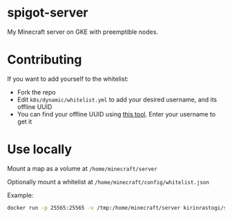 # spigot-server

My Minecraft server on GKE with preemptible nodes.

# Contributing

If you want to add yourself to the whitelist:

* Fork the repo
* Edit `k8s/dynamic/whitelist.yml` to add your desired username, and its offline UUID
* You can find your offline UUID using [this tool](http://tools.glowingmines.eu). Enter your username to get it

# Use locally

Mount a map as a volume at `/home/minecraft/server`

Optionally mount a whitelist at `/home/minecraft/config/whitelist.json`

Example:

```bash
docker run -p 25565:25565 -v /tmp:/home/minecraft/server kirinrastogi/spigot-server:1.14.4
```
